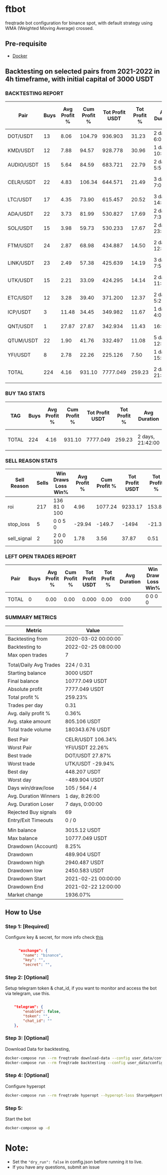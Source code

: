 # ftbot
freqtrade bot configuration for binance spot, with default strategy using WMA (Weighted Moving Average) crossed.

## Pre-requisite
- [Docker](https://docs.docker.com/get-docker/)

## Backtesting on selected pairs from 2021-2022 in 4h timeframe, with initial capital of 3000 USDT
### BACKTESTING REPORT

|       Pair |   Buys |   Avg Profit % |   Cum Profit % |   Tot Profit USDT |   Tot Profit % |     Avg Duration |   Win  Draw  Loss  Win% |
|------------|--------|----------------|----------------|-------------------|----------------|------------------|-------------------------|
|   DOT/USDT |     13 |           8.06 |         104.79 |           936.903 |          31.23 |  2 days, 6:09:00 |    10     3     0   100 |
|   KMD/USDT |     12 |           7.88 |          94.57 |           928.778 |          30.96 |  1 day, 10:40:00 |     9     3     0   100 |
| AUDIO/USDT |     15 |           5.64 |          84.59 |           683.721 |          22.79 |  2 days, 5:52:00 |     7     8     0   100 |
|  CELR/USDT |     22 |           4.83 |         106.34 |           644.571 |          21.49 |  3 days, 7:05:00 |    15     6     1  68.2 |
|   LTC/USDT |     17 |           4.35 |          73.90 |           615.457 |          20.52 | 3 days, 14:49:00 |    12     5     0   100 |
|   ADA/USDT |     22 |           3.73 |          81.99 |           530.827 |          17.69 |  2 days, 7:38:00 |    14     8     0   100 |
|   SOL/USDT |     15 |           3.98 |          59.73 |           530.233 |          17.67 | 2 days, 23:44:00 |     7     8     0   100 |
|   FTM/USDT |     24 |           2.87 |          68.98 |           434.887 |          14.50 | 2 days, 12:40:00 |    15     7     2  62.5 |
|  LINK/USDT |     23 |           2.49 |          57.38 |           425.639 |          14.19 |  3 days, 7:50:00 |    13    10     0   100 |
|   UTK/USDT |     15 |           2.21 |          33.09 |           424.295 |          14.14 | 2 days, 11:44:00 |    10     4     1  66.7 |
|   ETC/USDT |     12 |           3.28 |          39.40 |           371.200 |          12.37 |  2 days, 5:20:00 |     8     4     0   100 |
|   ICP/USDT |      3 |          11.48 |          34.45 |           349.982 |          11.67 |   1 day, 4:00:00 |     2     1     0   100 |
|   QNT/USDT |      1 |          27.87 |          27.87 |           342.934 |          11.43 |         16:00:00 |     1     0     0   100 |
|  QTUM/USDT |     22 |           1.90 |          41.76 |           332.497 |          11.08 | 5 days, 12:55:00 |     8    14     0   100 |
|   YFI/USDT |      8 |           2.78 |          22.26 |           225.126 |           7.50 |  1 day, 15:30:00 |     7     0     1  87.5 |
|      TOTAL |    224 |           4.16 |         931.10 |          7777.049 |         259.23 | 2 days, 21:42:00 |   138    81     5  61.6 |
### BUY TAG STATS
|   TAG |   Buys |   Avg Profit % |   Cum Profit % |   Tot Profit USDT |   Tot Profit % |     Avg Duration |   Win  Draw  Loss  Win% |
|-------|--------|----------------|----------------|-------------------|----------------|------------------|-------------------------|
| TOTAL |    224 |           4.16 |         931.10 |          7777.049 |         259.23 | 2 days, 21:42:00 |   138    81     5  61.6 |

### SELL REASON STATS
|   Sell Reason |   Sells |   Win  Draws  Loss  Win% |   Avg Profit % |   Cum Profit % |   Tot Profit USDT |   Tot Profit % |
|---------------|---------|--------------------------|----------------|----------------|-------------------|----------------|
|           roi |     217 |    136    81     0   100 |           4.96 |        1077.24 |           9233.17 |         153.89 |
|     stop_loss |       5 |      0     0     5     0 |         -29.94 |        -149.7  |          -1494    |         -21.39 |
|   sell_signal |       2 |      2     0     0   100 |           1.78 |           3.56 |             37.87 |           0.51 |
### LEFT OPEN TRADES REPORT
|   Pair |   Buys |   Avg Profit % |   Cum Profit % |   Tot Profit USDT |   Tot Profit % |   Avg Duration |   Win  Draw  Loss  Win% |
|--------|--------|----------------|----------------|-------------------|----------------|----------------|-------------------------|
|  TOTAL |      0 |           0.00 |           0.00 |             0.000 |           0.00 |           0:00 |     0     0     0     0 |

### SUMMARY METRICS
| Metric                 | Value               |
|------------------------|---------------------|
| Backtesting from       | 2020-03-02 00:00:00 |
| Backtesting to         | 2022-02-25 08:00:00 |
| Max open trades        | 7                   |
|                        |                     |
| Total/Daily Avg Trades | 224 / 0.31          |
| Starting balance       | 3000 USDT           |
| Final balance          | 10777.049 USDT      |
| Absolute profit        | 7777.049 USDT       |
| Total profit %         | 259.23%             |
| Trades per day         | 0.31                |
| Avg. daily profit %    | 0.36%               |
| Avg. stake amount      | 805.106 USDT        |
| Total trade volume     | 180343.676 USDT     |
|                        |                     |
| Best Pair              | CELR/USDT 106.34%   |
| Worst Pair             | YFI/USDT 22.26%     |
| Best trade             | DOT/USDT 27.87%     |
| Worst trade            | UTK/USDT -29.94%    |
| Best day               | 448.207 USDT        |
| Worst day              | -489.904 USDT       |
| Days win/draw/lose     | 105 / 564 / 4       |
| Avg. Duration Winners  | 1 day, 8:26:00      |
| Avg. Duration Loser    | 7 days, 0:00:00     |
| Rejected Buy signals   | 69                  |
| Entry/Exit Timeouts    | 0 / 0               |
|                        |                     |
| Min balance            | 3015.12 USDT        |
| Max balance            | 10777.049 USDT      |
| Drawdown (Account)     | 8.25%               |
| Drawdown               | 489.904 USDT        |
| Drawdown high          | 2940.487 USDT       |
| Drawdown low           | 2450.583 USDT       |
| Drawdown Start         | 2021-02-21 00:00:00 |
| Drawdown End           | 2021-02-22 12:00:00 |
| Market change          | 1936.07%            |


## How to Use
### Step 1: [Required]
Configure key & secret, for more info check [this](https://www.binance.com/en/support/faq/360002502072/)
```json

      "exchange": {
        "name": "binance",
        "key": "",
        "secret": "",

```

### Step 2: [Optional]
Setup telegram token & chat_id, if you want to monitor and access the bot via telegram, use this.
```json

    "telegram": {
        "enabled": false,
        "token": "",
        "chat_id": ""
    },
```

### Step 3: [Optional]
Download Data for backtesting,
```bash
docker-compose run --rm freqtrade download-data --config user_data/config.json --exchange binance --days 730 -t 4h
docker-compose run --rm freqtrade backtesting --config user_data/config.json --strategy WmaCrossed --timeframe 20210225-20220225 -i 4h
```



### Step 4: [Optional]
Configure hyperopt
```bash
docker-compose run --rm freqtrade hyperopt --hyperopt-loss SharpeHyperOptLossDaily --spaces roi stoploss trailing --strategy WmaCrossed --config user_data/config.json -e 200
```

### Step 5:
Start the bot
```bash
docker-compose up -d
```

# Note:
- Set the `"dry_run": false` in config.json before running it to live.
- If you have any questions, submit an issue


